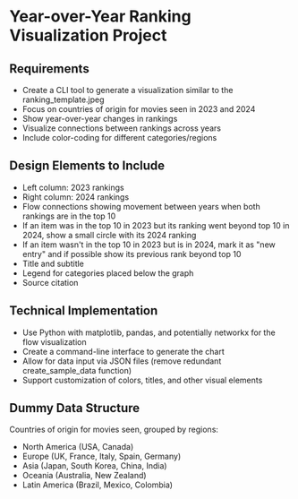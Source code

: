 # Year-over-Year Ranking Visualization Project

## Requirements
- Create a CLI tool to generate a visualization similar to the ranking_template.jpeg
- Focus on countries of origin for movies seen in 2023 and 2024
- Show year-over-year changes in rankings
- Visualize connections between rankings across years
- Include color-coding for different categories/regions

## Design Elements to Include
- Left column: 2023 rankings
- Right column: 2024 rankings
- Flow connections showing movement between years when both rankings are in the top 10
- If an item was in the top 10 in 2023 but its ranking went beyond top 10 in 2024, show a small circle with its 2024 ranking
- If an item wasn't in the top 10 in 2023 but is in 2024, mark it as "new entry" and if possible show its previous rank beyond top 10
- Title and subtitle
- Legend for categories placed below the graph
- Source citation

## Technical Implementation
- Use Python with matplotlib, pandas, and potentially networkx for the flow visualization
- Create a command-line interface to generate the chart
- Allow for data input via JSON files (remove redundant create_sample_data function)
- Support customization of colors, titles, and other visual elements

## Dummy Data Structure
Countries of origin for movies seen, grouped by regions:
- North America (USA, Canada)
- Europe (UK, France, Italy, Spain, Germany)
- Asia (Japan, South Korea, China, India)
- Oceania (Australia, New Zealand)
- Latin America (Brazil, Mexico, Colombia)